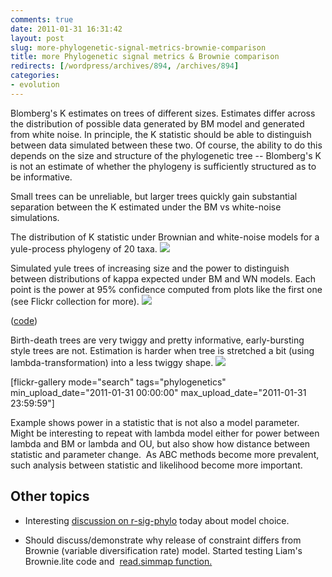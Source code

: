 ```yaml
---
comments: true
date: 2011-01-31 16:31:42
layout: post
slug: more-phylogenetic-signal-metrics-brownie-comparison
title: more Phylogenetic signal metrics & Brownie comparison
redirects: [/wordpress/archives/894, /archives/894]
categories:
- evolution
---
```


Blomberg's K estimates on trees of different sizes.  Estimates differ across the distribution of possible data generated by BM model and generated from white noise.  In principle, the K statistic should be able to distinguish between data simulated between these two.  Of course, the ability to do this depends on the size and structure of the phylogenetic tree -- Blomberg's K is not an estimate of whether the phylogeny is sufficiently structured as to be informative.

Small trees can be unreliable, but larger trees quickly gain substantial separation between the K estimated under the BM vs white-noise simulations.

The distribution of K statistic under Brownian and white-noise models for a yule-process phylogeny of 20 taxa.
![]( http://farm6.staticflickr.com/5015/5406205152_e3a1b1f9b6_o.png )


Simulated yule trees of increasing size and the power to distinguish between distributions of kappa expected under BM and WN models.  Each point is the power at 95% confidence computed from plots like the first one (see Flickr collection for more).
![]( http://farm6.staticflickr.com/5298/5405605465_665aa4b88f_o.png )


([code](https://github.com/cboettig/Comparative-Phylogenetics/blob/9d332ded36df6816c2e203179f79e00ce8d39e51/pmc/demos/blombergK.R))

Birth-death trees are very twiggy and pretty informative, early-bursting style trees are not.  Estimation is harder when tree is stretched a bit (using lambda-transformation) into a less twiggy shape.
![]( http://farm6.staticflickr.com/5253/5406251752_7cffe2cc69_o.png )


[flickr-gallery mode="search" tags="phylogenetics" min_upload_date="2011-01-31 00:00:00" max_upload_date="2011-01-31 23:59:59"]

Example shows power in a statistic that is not also a model parameter.  Might be interesting to repeat with lambda model either for power between lambda and BM or lambda and OU, but also show how distance between statistic and parameter change.  As ABC methods become more prevalent, such analysis between statistic and likelihood become more important.


## Other topics





	
  * Interesting [discussion on r-sig-phylo](https://mailman.stat.ethz.ch/pipermail/r-sig-phylo/2011-January/000923.html) today about model choice.



	
  * Should discuss/demonstrate why release of constraint differs from Brownie (variable diversification rate) model. Started testing Liam's Brownie.lite code and  [read.simmap function.
](http://phytools.blogspot.com/2010/12/reading-simmap-trees-into-r.html?showComment=1296508405893#c571277624611079904)


